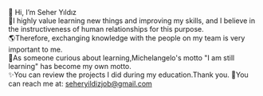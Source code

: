 👋 Hi, I’m Seher Yıldız </br>
📍I highly value learning new things and improving my skills, and I believe in the instructiveness of human relationships for this purpose. </br> 🌎Therefore, exchanging knowledge with the people on my team is very important to me. </br> 💫As someone curious about learning,Michelangelo's motto "I am still learning" has become my own motto. </br>
✨You can review the projects I did during my education.Thank you.
📩You can reach me at: seheryildizjob@gmail.com 

